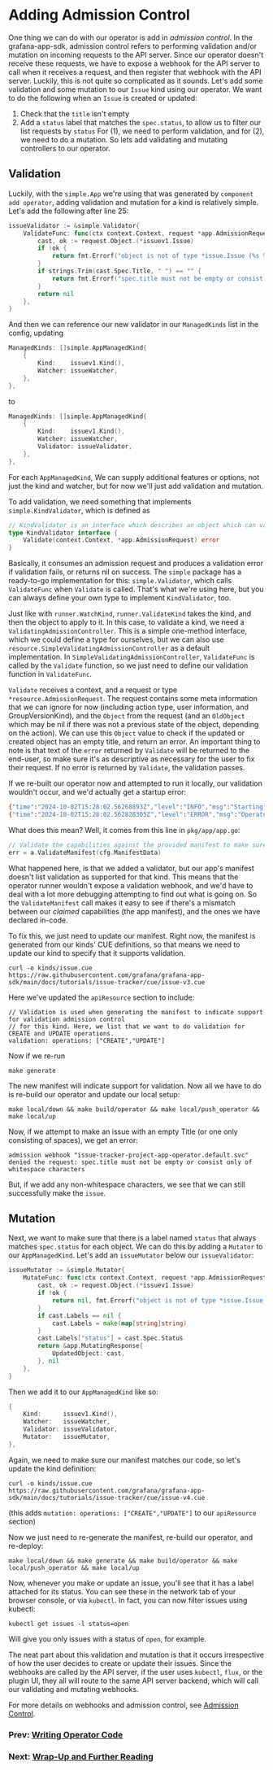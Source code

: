 # Adding Admission Control

One thing we can do with our operator is add in _admission control_. In the grafana-app-sdk, admission control refers to performing validation and/or mutation on incoming requests to the API server. Since our operator doesn't receive these requests, we have to expose a webhook for the API server to call when it receives a request, and then register that webhook with the API server. Luckily, this is not quite so complicated as it sounds. Let's add some validation and some mutation to our `Issue` kind using our operator. We want to do the following when an `Issue` is created or updated:
1. Check that the `title` isn't empty
2. Add a `status` label that matches the `spec.status`, to allow us to filter our list requests by `status`
For (1), we need to perform validation, and for (2), we need to do a mutation. So lets add validating and mutating controllers to our operator.

## Validation

Luckily, with the `simple.App` we're using that was generated by `component add operator`, adding validation and mutation for a kind is relatively simple. Let's add the following after line 25:
```go
issueValidator := &simple.Validator{
    ValidateFunc: func(ctx context.Context, request *app.AdmissionRequest) error {
        cast, ok := request.Object.(*issuev1.Issue)
        if !ok {
            return fmt.Errorf("object is not of type *issue.Issue (%s %s)", request.Object.GetName(), request.Object.GroupVersionKind().String())
        }
        if strings.Trim(cast.Spec.Title, " ") == "" {
            return fmt.Errorf("spec.title must not be empty or consist only of whitespace characters")
        }
        return nil
    },
}
```
And then we can reference our new validator in our `ManagedKinds` list in the config, updating 
```go
ManagedKinds: []simple.AppManagedKind{
    {
        Kind:    issuev1.Kind(),
        Watcher: issueWatcher,
    },
},
```
to
```go
ManagedKinds: []simple.AppManagedKind{
    {
        Kind:    issuev1.Kind(),
        Watcher: issueWatcher,
        Validator: issueValidator,
    },
},
```
For each `AppManagedKind`, We can supply additional features or options, not just the kind and watcher, but for now we'll just add validation and mutation.

To add validation, we need something that implements `simple.KindValidator`, which is defined as 
```go
// KindValidator is an interface which describes an object which can validate a kind, used in AppManagedKind
type KindValidator interface {
	Validate(context.Context, *app.AdmissionRequest) error
}
```
Basically, it consumes an admission request and produces a validation error if validation fails, or returns nil on success. 
The `simple` package has a ready-to-go implementation for this: `simple.Validator`, which calls `ValidateFunc` when `Validate` is called. 
That's what we're using here, but you can always define your own type to implement `KindValidator`, too. 

Just like with `runner.WatchKind`, `runner.ValidateKind` takes the kind, and then the object to apply to it. In this case, to validate a kind, we need a `ValidatingAdmissionController`. This is a simple one-method interface, which we could define a type for ourselves, but we can also use `resource.SimpleValidatingAdmissionController` as a default implementation. In `SimpleValidatingAdmissionController`, `ValidateFunc` is called by the `Validate` function, so we just need to define our validation function in `ValidateFunc`.

`Validate` receives a context, and a request or type `*resource.AdmissionRequest`. The request contains some meta information that we can ignore for now (including action type, user information, and GroupVersionKind), and the `Object` from the request (and an `OldObject` which may be nil if there was not a previous state of the object, depending on the action). We can use this `Object` value to check if the updated or created object has an empty title, and return an error. An important thing to note is that  text of the `error` returned by `Validate` will be returned to the end-user, so make sure it's as descriptive as necessary for the user to fix their request. If no error is returned by `Validate`, the validation passes.

If we re-built our operator now and attempted to run it locally, our validation wouldn't occur, and we'd actually get a startup error:
```bash
{"time":"2024-10-02T15:28:02.56268893Z","level":"INFO","msg":"Starting operator"}
{"time":"2024-10-02T15:28:02.562828305Z","level":"ERROR","msg":"Operator exited with error","error":"kind Issue/v1 does not support validation, but has a validator"}
```
What does this mean? Well, it comes from this line in `pkg/app/app.go`:
```go
// Validate the capabilities against the provided manifest to make sure there isn't a mismatch
err = a.ValidateManifest(cfg.ManifestData)
```
What happened here, is that we added a validator, but our app's manifest doesn't list validation as supported for that kind. 
This means that the operator runner wouldn't expose a validation webhook, and we'd have to deal with a lot more debugging attempting to find out what is going on. 
So the `ValidateManifest` call makes it easy to see if there's a mismatch between our _claimed_ capabilities (the app manifest), 
and the ones we have declared in-code.

To fix this, we just need to update our manifest. Right now, the manifest is generated from our kinds' CUE definitions, so that means we need to update our kind to specify that it supports validation.
```shell
curl -o kinds/issue.cue https://raw.githubusercontent.com/grafana/grafana-app-sdk/main/docs/tutorials/issue-tracker/cue/issue-v3.cue
```
Here we've updated the `apiResource` section to include:
```cue
// Validation is used when generating the manifest to indicate support for validation admission control
// for this kind. Here, we list that we want to do validation for CREATE and UPDATE operations.
validation: operations: ["CREATE","UPDATE"]
```
Now if we re-run 
```shell
make generate
```
The new manifest will indicate support for validation. Now all we have to do is re-build our operator and update our local setup:
```shell
make local/down && make build/operator && make local/push_operator && make local/up
```
Now, if we attempt to make an issue with an empty Title (or one only consisting of spaces), we get an error:
```
admission webhook "issue-tracker-project-app-operator.default.svc" denied the request: spec.title must not be empty or consist only of whitespace characters
```
But, if we add any non-whitespace characters, we see that we can still successfully make the `issue`.

## Mutation

Next, we want to make sure that there is a label named `status` that always matches `spec.status` for each object. We can do this by adding a `Mutator` to our `AppManagedKind`. 
Let's add an `issueMutator` below our `issueValidator`:
```go
issueMutator := &simple.Mutator{
    MutateFunc: func(ctx context.Context, request *app.AdmissionRequest) (*app.MutatingResponse, error) {
        cast, ok := request.Object.(*issuev1.Issue)
        if !ok {
            return nil, fmt.Errorf("object is not of type *issue.Issue (%s %s)", request.Object.GetName(), request.Object.GroupVersionKind().String())
        }
        if cast.Labels == nil {
            cast.Labels = make(map[string]string)
        }
        cast.Labels["status"] = cast.Spec.Status
        return &app.MutatingResponse{
            UpdatedObject: cast,
        }, nil
    },
}
```
Then we add it to our `AppManagedKind` like so:
```go
{
    Kind:      issuev1.Kind(),
    Watcher:   issueWatcher,
    Validator: issueValidator,
    Mutator:   issueMutator,
},
```
Again, we need to make sure our manifest matches our code, so let's update the kind definition:
```shell
curl -o kinds/issue.cue https://raw.githubusercontent.com/grafana/grafana-app-sdk/main/docs/tutorials/issue-tracker/cue/issue-v4.cue
```
(this adds `mutation: operations: ["CREATE","UPDATE"]` to our `apiResource` section)

Now we just need to re-generate the manifest, re-build our operator, and re-deploy:
```shell
make local/down && make generate && make build/operator && make local/push_operator && make local/up
```
Now, whenever you make or update an issue, you'll see that it has a label attached for its status. You can see these in the network tab of your browser console, or via `kubectl`. In fact, you can now filter issues using kubectl:
```
kubectl get issues -l status=open
```
Will give you only issues with a status of `open`, for example.

The neat part about this validation and mutation is that it occurs irrespective of how the user decides to create or update their issues. Since the webhooks are called by the API server, if the user uses `kubectl`, `flux`, or the plugin UI, they all will route to the same API server backend, which will call our validating and mutating webhooks.

For more details on webhooks and admission control, see [Admission Control](../../admission-control.md).

### Prev: [Writing Operator Code](07-operator-watcher.md)
### Next: [Wrap-Up and Further Reading](09-wrap-up.md)